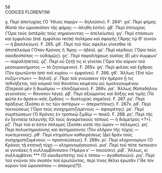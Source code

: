 58  
CODICES FLORENTINI

ϙ. Περὶ ἀποτυχίας (Ὁ Ἥλιος παρῷν — δηλοῦσιν). F. 264ᵃ.
ϙα′. Περὶ φήμης (Κατὰ τὸν ὡροσκόπον τῆς φήμης — ἀληθὴ ἐστίν).
ϙβ′. Περὶ ἐπιτυχίας (Ὅρα τοὺς ἀστέρᾱς τοὺς σημαίνοντας — ἀτελείωτοι).
ϙγ′. Περὶ στάσεων καὶ ἐμφυλίου (ind. ἐμφύλου recte) πολέμου καὶ σφαγῆς (Ἄρης τῷ Θ′ συνὺν — ἡ βασιλεύων). F. 265.
ϙδ′. Περὶ τοῦ πῶς ὀφείλει γίνεσθαι τὸ ἀποτέλεσμα (Ὅταν Κρόνος ἢ Ἄρης — ἠδέα).
ϙε′. Περὶ κέρδους (Ὅρα τοὺς οἰκοδεσπότας — οὐδαμῶς).
ϙς′. Περὶ παραλήψεως οὐσίας (Εἰ μὲν συμφων′ — παραλήπεται).
ϙζ′. Περὶ οὗ ζητῇ τις εἰ γίνεται (Ὅρα τὸν κύριον τοῦ μεσουρανήματος — τὸ ζητούμενον). F. 265v.
ϙη′. Περὶ φιλίας καὶ ἔχθρας (Τὸν ἐρωτῶντα ἀπὸ τοῦ κυρίου — ἐμφαίνει). F. 266.
ϙθ′. Ἄλλως (Ἐπὶ τῶν συζῴ<ντων> — δηλοῖ).
ρ′. Περὶ τοῦ γινώσκειν τὴν ἡμέραν ᾗ τις τεθνήξεται, τοῦ καιροῦ τοῦ θανάτου κειμένου ὡς ὁμολογουμένου (Στερεοῦ μὲν ἢ διωσίμου — ἐλπιζόμενον). F. 266v.
ρα′. Ἄλλως (Καταδήλου γεγονότος — θάνατον λέγε).
ρβ′. Περὶ ἀξιώματος καὶ δόξης καὶ τιμῆς (Τὰ φῶτα ἐν ἄρσενι-κοῖς ζῳδίοις — δυστυχίας σημεῖον). F. 267.
ργ′. Περὶ πράξεως (Σκόπει εἰ τις τῶν ἀστέρων — ἀπερικτίτους). F. 267v.
ρδ′. Περὶ τεκνιώσεως (Ὅρα τοὺς συσχηματιζομένους — ἀφαιρέτης).
ρε′. Περὶ συμπτώσεων (Ὁ Κρόνος ἐν τροπικῷ ζῳδίῳ — ποιεῖ). F. 268.
ρς′. Περὶ τῆς ἐν ξενιτείᾳ τελευτῆς (Οἱ τοὺς ἀναιρετικοὺς τόπους — ἢ διάμετρος <?>).
ρζ′. Περὶ τοῦ εἰ ἔστιν πόλεμος (Σκόπει κατὰ τὴν ὥραν — πόλεμος).
ρη′. Περὶ πολυκτημοσύνης καὶ ἀκτημοσύνης (Τὸν κλῆρον τῆς τύχης — νυκτερινούς).
ρθ′. Περὶ κτημάτων καθαιρέσεως (Δεῖ δρᾶν τοὺς συσχηματιζομένους — προσνεύσεως). F. 268v.
ρι′. Περὶ κληρονομίων (Ὁ Κρόνος τῇ κτητικῇ τύχῃ — κληρονομήσουσιν).
ρια′. Περὶ τοῦ πότε τίκτουσιν αἱ γυναῖκες ἢ συλλαμβάνουσιν (Ἡμέρα κ′ — ποιοῦσιν).
ριβ′. Ἄλλως, εἰ συλλαμβάνει *** (Ὁ οἰκοδεσπότης τοῦ ἐ τόπου — ἀγαθοποιῶν).
ριγ′. Περὶ τοῦ γνῶναι τὸν σκοπὸν τοῦ ἐρωτῶντος, περὶ τίνος θέλει ἐρωτᾶν (Ἴδε τὸν κύριον τοῦ ὡροσκόπου — ἀπόκριν[?]).